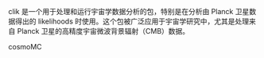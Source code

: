 clik 是一个用于处理和运行宇宙学数据分析的包，特别是在分析由 Planck 卫星数据得出的 likelihoods 时使用。这个包被广泛应用于宇宙学研究中，尤其是处理来自 Planck 卫星的高精度宇宙微波背景辐射（CMB）数据。

cosmoMC
